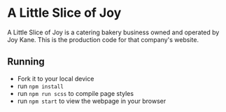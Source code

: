 # A Little Slice of Joy
A Little Slice of Joy is a catering bakery business owned and operated by Joy Kane. This is the production code for that company's website.

## Running
* Fork it to your local device
* run `npm install`
* run `npm run scss` to compile page styles
* run `npm start` to view the webpage in your browser
